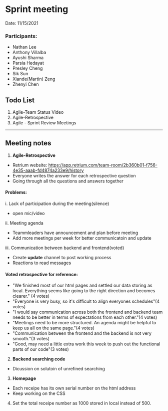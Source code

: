 # Sprint meeting
Date: 11/15/2021
### Participants:
- Nathan Lee
- Anthony Villalba
- Ayushi Sharma
- Parsia Hedayat
- Presley Cheng
- Sik Sun
- Xiande(Martin) Zeng
- Zhenyi Chen

## Todo List
1. Agile-Team Status Video
2. Agile-Retrospective
3. Agile - Sprint Review Meetings

--------------
## Meeting notes
1. __Agile-Retrospective__
- Retrium website: https://app.retrium.com/team-room/2b360b01-f756-4e35-aaab-fd4874a233e9/history
- Everyone writes the answer for each retrospective question
- Going through all the questions and answers together

#### Problems:
i. Lack of participation during the meeting(silence)
- open mic/video

ii. Meeting agenda
- Teammleaders have announcement and plan before meeting
- Add more meetings per week for better communicatoin and update

iii. Communication between backend and frontend(voted)
- Create __update__ channel to post working process
- Reactions to read messages

#### Voted retrospective for reference:
- "We finished most of our html pages and settled our data storing as local. Everything seems like going to the right direction and becomes clearer." (4 votes)
- "Everyone is very busy, so it's difficult to align everyones schedules"(4 votes)
- "I would say communication across both the frontend and backend team needs to be better in terms of expectations from each other."(4 votes)
- "Meetings need to be more structured. An agenda might be helpful to keep us all on the same page."(4 votes)
- "Communication between the frontend and the backend is not very smooth."(3 votes)
- "Good, may need a little extra work this week to push out the functional parts of our code"(3 votes)

2. __Backend searching code__
- Dicussion on solutoin of unrefined searching

3. __Homepage__
- Each receipe has its own serial number on the html address
- Keep working on the CSS

4. Set the total receipe number as 1000 stored in local instead of 500.
